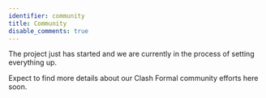 ```yaml
---
identifier: community
title: Community
disable_comments: true
---
```


The project just has started and we are currently in the process of setting everything up.

Expect to find more details about our Clash Formal community efforts here soon.

<style>
.post__title{ display:none; }
</style>
